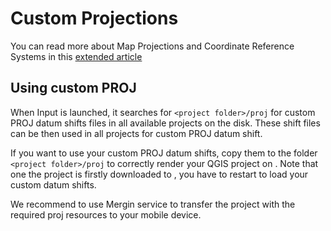 # Custom Projections 

<Badge text="Since Input 0.8.0" type="info"/>

You can read more about Map Projections and Coordinate Reference Systems in this [extended article](./projections/index.md)

## Using custom PROJ

When Input is launched, it searches for `<project folder>/proj` for custom PROJ datum shifts files in all available projects on the disk. These shift files can be then used in all projects for custom PROJ datum shift.

If you want to use your custom PROJ datum shifts, copy them to the folder `<project folder>/proj` to correctly render your QGIS project on <MobileAppName />. Note that one the project is firstly downloaded to <MobileAppName />, you have to restart <MobileAppName /> to load your custom datum shifts.

We recommend to use Mergin service to transfer the project with the required proj resources to your mobile device.

